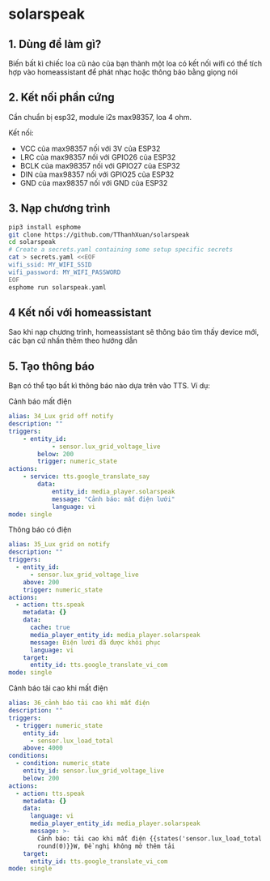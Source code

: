 # solarspeak

## 1. Dùng để làm gì?

 Biến bất kì chiếc loa cũ nào của bạn thành một loa có kết nối wifi có thể tích hợp vào homeassistant để phát nhạc hoặc thông báo bằng giọng nói

## 2. Kết nối phần cứng

Cần chuẩn bị esp32, module i2s max98357, loa 4 ohm.

Kết nối:

- VCC của max98357 nối với 3V của ESP32
- LRC của max98357 nối với GPIO26 của ESP32
- BCLK của max98357 nối với GPIO27 của ESP32
- DIN của max98357 nối với GPIO25 của ESP32
- GND của max98357 nối với GND của ESP32

## 3. Nạp chương trình

```bash
pip3 install esphome
git clone https://github.com/TThanhXuan/solarspeak
cd solarspeak
# Create a secrets.yaml containing some setup specific secrets
cat > secrets.yaml <<EOF
wifi_ssid: MY_WIFI_SSID
wifi_password: MY_WIFI_PASSWORD
EOF
esphome run solarspeak.yaml

```
## 4 Kết nối với homeassistant

Sao khi nạp chương trình, homeassistant sẽ thông báo tìm thấy device mới, các bạn cứ nhấn thêm theo hướng dẫn

## 5. Tạo thông báo

Bạn có thể tạo bất kì thông báo nào dựa trên vào TTS. Ví dụ:

Cảnh báo mất điện
```yaml
alias: 34_Lux grid off notify
description: ""
triggers:
    - entity_id:
            - sensor.lux_grid_voltage_live
        below: 200
        trigger: numeric_state
actions:
    - service: tts.google_translate_say
        data:
            entity_id: media_player.solarspeak
            message: "Cảnh báo: mất điện lưới"
            language: vi
mode: single
```

Thông báo có điện
```yaml
alias: 35_Lux grid on notify
description: ""
triggers:
  - entity_id:
      - sensor.lux_grid_voltage_live
    above: 200
    trigger: numeric_state
actions:
  - action: tts.speak
    metadata: {}
    data:
      cache: true
      media_player_entity_id: media_player.solarspeak
      message: Điện lưới đã được khôi phục
      language: vi
    target:
      entity_id: tts.google_translate_vi_com
mode: single
```

Cảnh báo tải cao khi mất điện
```yaml
alias: 36_cảnh báo tải cao khi mất điện
description: ""
triggers:
  - trigger: numeric_state
    entity_id:
      - sensor.lux_load_total
    above: 4000
conditions:
  - condition: numeric_state
    entity_id: sensor.lux_grid_voltage_live
    below: 200
actions:
  - action: tts.speak
    metadata: {}
    data:
      language: vi
      media_player_entity_id: media_player.solarspeak
      message: >-
        Cảnh báo: tải cao khi mất điện {{states('sensor.lux_load_total') |
        round(0)}}W, Đề nghị không mở thêm tải
    target:
      entity_id: tts.google_translate_vi_com
mode: single
```




